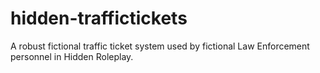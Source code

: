 # hidden-traffictickets
A robust fictional traffic ticket system used by fictional Law Enforcement personnel in Hidden Roleplay.
